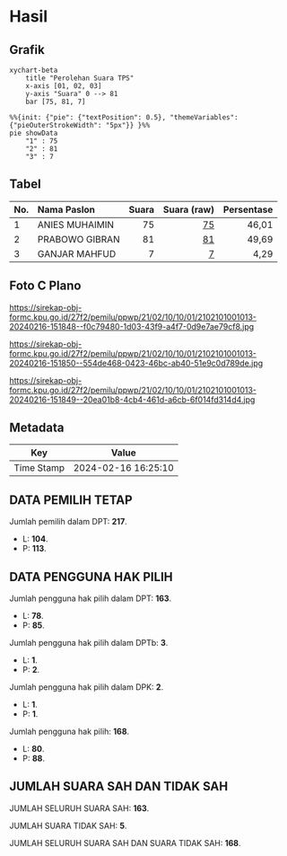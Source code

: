 # Hasil

## Grafik

```mermaid
xychart-beta
    title "Perolehan Suara TPS"
    x-axis [01, 02, 03]
    y-axis "Suara" 0 --> 81
    bar [75, 81, 7]
```

```mermaid
%%{init: {"pie": {"textPosition": 0.5}, "themeVariables": {"pieOuterStrokeWidth": "5px"}} }%%
pie showData
    "1" : 75
    "2" : 81
    "3" : 7
```

## Tabel

| No. | Nama Paslon    | Suara | Suara (raw) | Persentase |
|:--- |:-------------- | -----:| -----------:| ----------:|
| 1   | ANIES MUHAIMIN | 75    | [75][p-1]   | 46,01      |
| 2   | PRABOWO GIBRAN | 81    | [81][p-2]   | 49,69      |
| 3   | GANJAR MAHFUD  | 7     | [7][p-3]    | 4,29       |


[p-1]: https://github.com/gigit-pemilu/pemilu-2024-21-kepulauan-riau/blob/main/pilpres/hitung-suara/sub/21-kepulauan-riau/sub/02-karimun/sub/10-meral-barat/sub/1001-pasir-panjang/sub/013-tps/sub/paslon-1.txt
[p-2]: https://github.com/gigit-pemilu/pemilu-2024-21-kepulauan-riau/blob/main/pilpres/hitung-suara/sub/21-kepulauan-riau/sub/02-karimun/sub/10-meral-barat/sub/1001-pasir-panjang/sub/013-tps/sub/paslon-2.txt
[p-3]: https://github.com/gigit-pemilu/pemilu-2024-21-kepulauan-riau/blob/main/pilpres/hitung-suara/sub/21-kepulauan-riau/sub/02-karimun/sub/10-meral-barat/sub/1001-pasir-panjang/sub/013-tps/sub/paslon-3.txt

## Foto C Plano

https://sirekap-obj-formc.kpu.go.id/27f2/pemilu/ppwp/21/02/10/10/01/2102101001013-20240216-151848--f0c79480-1d03-43f9-a4f7-0d9e7ae79cf8.jpg

https://sirekap-obj-formc.kpu.go.id/27f2/pemilu/ppwp/21/02/10/10/01/2102101001013-20240216-151850--554de468-0423-46bc-ab40-51e9c0d789de.jpg

https://sirekap-obj-formc.kpu.go.id/27f2/pemilu/ppwp/21/02/10/10/01/2102101001013-20240216-151849--20ea01b8-4cb4-461d-a6cb-6f014fd314d4.jpg


## Metadata

| Key        | Value               |
| ---------- | ------------------- |
| Time Stamp | 2024-02-16 16:25:10 |


## DATA PEMILIH TETAP

Jumlah pemilih dalam DPT: **217**.
 * L: **104**.
 * P: **113**.

## DATA PENGGUNA HAK PILIH

Jumlah pengguna hak pilih dalam DPT: **163**.
 * L: **78**.
 * P: **85**.

Jumlah pengguna hak pilih dalam DPTb: **3**.
 * L: **1**.
 * P: **2**.

Jumlah pengguna hak pilih dalam DPK: **2**.
 * L: **1**.
 * P: **1**.

Jumlah pengguna hak pilih: **168**.
 * L: **80**.
 * P: **88**.

## JUMLAH SUARA SAH DAN TIDAK SAH

JUMLAH SELURUH SUARA SAH: **163**.

JUMLAH SUARA TIDAK SAH: **5**.

JUMLAH SELURUH SUARA SAH DAN SUARA TIDAK SAH: **168**.



